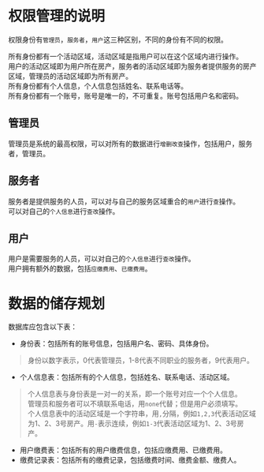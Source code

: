 # 权限管理的说明  
权限身份有`管理员`，`服务者`，`用户`这三种区别，不同的身份有不同的权限。  

所有身份都有一个活动区域，活动区域是指用户可以在这个区域内进行操作。  
用户的活动区域即为用户所在房产，服务者的活动区域即为服务者提供服务的房产区域，管理员的活动区域即为所有房产。  
所有身份都有个人信息，个人信息包括姓名、联系电话等。  
所有身份都有一个账号，账号是唯一的，不可重复。账号包括用户名和密码。  

## 管理员
管理员是系统的最高权限，可以对所有的数据进行`增删改查`操作，包括用户，服务者，管理员。  

## 服务者
服务者是提供服务的人员，可以对与自己的服务区域重合的`用户`进行`查`操作。  
可以对自己的`个人信息`进行`查改`操作。

## 用户
用户是需要服务的人员，可以对自己的`个人信息`进行`查改`操作。  
用户拥有额外的数据，包括`应缴费用`、`已缴费用`。

# 数据的储存规划
数据库应包含以下表：
- 身份表：包括所有的账号信息，包括用户名、密码、具体身份。  
> 身份以数字表示，0代表管理员，1-8代表不同职业的服务者，9代表用户。
- 个人信息表：包括所有的个人信息，包括姓名、联系电话、活动区域。
> 个人信息表与身份表是一对一的关系，即一个账号对应一个个人信息。  
> 管理员和服务者可以不填联系电话，用`none`代替；但是用户必须填写。  
> 个人信息表中的活动区域是一个字符串，用`,`分隔，例如`1,2,3`代表活动区域为1、2、3号房产。用`-`表示连续，例如`1-3`代表活动区域为1、2、3号房产。
- 用户缴费表：包括所有的用户缴费信息，包括应缴费用、已缴费用。  
- 缴费记录表：包括所有的缴费记录，包括缴费时间、缴费金额、缴费人。